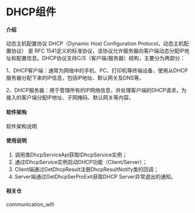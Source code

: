 # DHCP组件

#### 介绍
动态主机配置协议 DHCP（Dynamic Host Configuration Protocol，动态主机配置协议） 是 RFC 1541定义的标准协议，该协议允许服务器向客户端动态分配IP地址和配置信息。DHCP协议支持C/S（客户端/服务器）结构，主要分为两部分：

1、DHCP客户端：通常为网络中的手机、PC、打印机等终端设备，使用从DHCP服务器分配下来的IP信息，包括IP地址、默认网关及DNS等。

2、DHCP服务器：用于管理所有的IP网络信息，并处理客户端的DHCP请求，为接入的客户端分配IP地址、子网掩码、默认网关等内容。
#### 软件架构
软件架构说明


#### 使用说明

1. 调用类DhcpServiceApi获取IDhcpService实例；
2. 通过IDhcpService实例启动DHCP功能（Client/Server）；
3. Client端通过GetDhcpResult注册DhcpResultNotify类的回调；
4. Server端通过GetDhcpSerProExit获取DHCP Server异常退出的通知。

#### 相关仓

communication_wifi